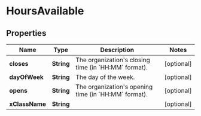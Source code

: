 # HoursAvailable

## Properties
Name | Type | Description | Notes
------------ | ------------- | ------------- | -------------
**closes** | **String** | The organization&#x27;s closing time (in &#x60;HH:MM&#x60; format). |  [optional]
**dayOfWeek** | **String** | The day of the week. |  [optional]
**opens** | **String** | The organization&#x27;s opening time (in &#x60;HH:MM&#x60; format). |  [optional]
**xClassName** | **String** |  |  [optional]
